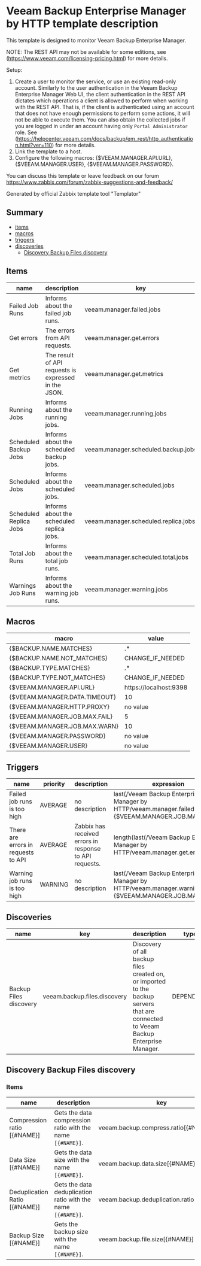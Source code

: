 # Veeam Backup Enterprise Manager by HTTP template description

This template is designed to monitor Veeam Backup Enterprise Manager.

NOTE: The REST API may not be available for some editions, see (https://www.veeam.com/licensing-pricing.html) for more details.

Setup:
  1. Create a user to monitor the service, or use an existing read-only account.
     Similarly to the user authentication in the Veeam Backup Enterprise Manager Web UI, 
     the client authentication in the REST API dictates which operations a client is allowed to perform when working with the REST API.
     That is, if the client is authenticated using an account that does not have enough permissions to perform some actions, it will not be able to execute them.
     You can also obtain the collected jobs if you are logged in under an account having only `Portal Administrator` role.
  See (https://helpcenter.veeam.com/docs/backup/em_rest/http_authentication.html?ver=110) for more details.
  2. Link the template to a host.
  3. Configure the following macros: {$VEEAM.MANAGER.API.URL}, {$VEEAM.MANAGER.USER}, {$VEEAM.MANAGER.PASSWORD}.

You can discuss this template or leave feedback on our forum https://www.zabbix.com/forum/zabbix-suggestions-and-feedback/

Generated by official Zabbix template tool "Templator"

## Summary
* [items](#items)
* [macros](#macros)
* [triggers](#triggers)
* [discoveries](#discoveries)
  * [Discovery Backup Files discovery ](#discovery_backup_files_discovery)

<a name="items"></a>

## Items
| name | description | key | type | delay |
| ------------- |------------- |------------- |------------- |------------- |
| Failed Job Runs | Informs about the failed job runs. | veeam.manager.failed.jobs | DEPENDENT | 0 |
| Get errors | The errors from API requests. | veeam.manager.get.errors | DEPENDENT | 0 |
| Get metrics | The result of API requests is expressed in the JSON. | veeam.manager.get.metrics | SCRIPT | 5m |
| Running Jobs | Informs about the running jobs. | veeam.manager.running.jobs | DEPENDENT | 0 |
| Scheduled Backup Jobs | Informs about the scheduled backup jobs. | veeam.manager.scheduled.backup.jobs | DEPENDENT | 0 |
| Scheduled Jobs | Informs about the scheduled jobs. | veeam.manager.scheduled.jobs | DEPENDENT | 0 |
| Scheduled Replica Jobs | Informs about the scheduled replica jobs. | veeam.manager.scheduled.replica.jobs | DEPENDENT | 0 |
| Total Job Runs | Informs about the total job runs. | veeam.manager.scheduled.total.jobs | DEPENDENT | 0 |
| Warnings Job Runs | Informs about the warning job runs. | veeam.manager.warning.jobs | DEPENDENT | 0 |


<a name="macros"></a>

## Macros
| macro | value |
| ------------- |------------- |
| {$BACKUP.NAME.MATCHES} | .* |
| {$BACKUP.NAME.NOT_MATCHES} | CHANGE_IF_NEEDED |
| {$BACKUP.TYPE.MATCHES} | .* |
| {$BACKUP.TYPE.NOT_MATCHES} | CHANGE_IF_NEEDED |
| {$VEEAM.MANAGER.API.URL} | https://localhost:9398 |
| {$VEEAM.MANAGER.DATA.TIMEOUT} | 10 |
| {$VEEAM.MANAGER.HTTP.PROXY} | no value |
| {$VEEAM.MANAGER.JOB.MAX.FAIL} | 5 |
| {$VEEAM.MANAGER.JOB.MAX.WARN} | 10 |
| {$VEEAM.MANAGER.PASSWORD} | no value |
| {$VEEAM.MANAGER.USER} | no value |


<a name="triggers"></a>

## Triggers
| name | priority | description | expression | tags | url |
| ------------- |------------- |------------- |------------- |------------- |------------- |
| Failed job runs is too high | AVERAGE | no description | last(/Veeam Backup Enterprise Manager by HTTP/veeam.manager.failed.jobs)>{$VEEAM.MANAGER.JOB.MAX.FAIL} | [{"tag": "scope", "value": "availability"}] | no url |
| There are errors in requests to API | AVERAGE | Zabbix has received errors in response to API requests. | length(last(/Veeam Backup Enterprise Manager by HTTP/veeam.manager.get.errors))>0 | [{"tag": "scope", "value": "availability"}] | no url |
| Warning job runs is too high | WARNING | no description | last(/Veeam Backup Enterprise Manager by HTTP/veeam.manager.warning.jobs)>{$VEEAM.MANAGER.JOB.MAX.WARN} | [{"tag": "scope", "value": "availability"}] | no url |


<a name="discoveries"></a>

## Discoveries
| name | key | description | type | lifetime | delay |
| ------------- |------------- |------------- |------------- |------------- |------------- |
| Backup Files discovery | veeam.backup.files.discovery | Discovery of all backup files created on, or imported to the backup servers that are connected to Veeam Backup Enterprise Manager. | DEPENDENT | no lifetime | 0 |


<a name="discovery_backup_files_discovery" />

## Discovery Backup Files discovery

### Items

| name | description | key | type |
| ------------- |------------- |------------- |------------- |
| Compression ratio [{#NAME}] | Gets the data compression ratio with the name `[{#NAME}]`. | veeam.backup.compress.ratio[{#NAME}] | DEPENDENT |
| Data Size [{#NAME}] | Gets the data size with the name `[{#NAME}]`. | veeam.backup.data.size[{#NAME}] | DEPENDENT |
| Deduplication Ratio [{#NAME}] | Gets the data deduplication ratio with the name `[{#NAME}]`. | veeam.backup.deduplication.ratio[{#NAME}] | DEPENDENT |
| Backup Size [{#NAME}] | Gets the backup size with the name `[{#NAME}]`. | veeam.backup.file.size[{#NAME}] | DEPENDENT |

